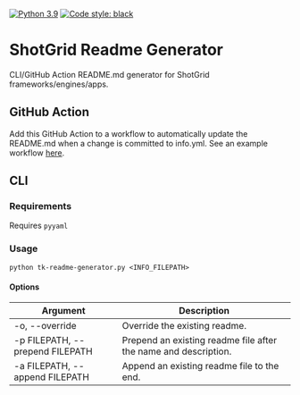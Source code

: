[![Python 3.9](https://img.shields.io/badge/python-3.9-blue.svg)](https://www.python.org/)
[![Code style: black](https://img.shields.io/badge/code%20style-black-000000.svg)](https://github.com/psf/black)

# ShotGrid Readme Generator

CLI/GitHub Action README.md generator for ShotGrid frameworks/engines/apps.

## GitHub Action

Add this GitHub Action to a workflow to automatically update the README.md when a change is committed to info.yml.
See an example workflow [here](.github/workflow-templates/update-readme.yml).

## CLI
### Requirements

Requires `pyyaml`

### Usage

`python tk-readme-generator.py <INFO_FILEPATH>`

#### Options

| Argument                        | Description                                                     |
|---------------------------------|-----------------------------------------------------------------|
| -o, --override                  | Override the existing readme.                                   |
| -p FILEPATH, --prepend FILEPATH | Prepend an existing readme file after the name and description. |
| -a FILEPATH, --append FILEPATH  | Append an existing readme file to the end.                      |
